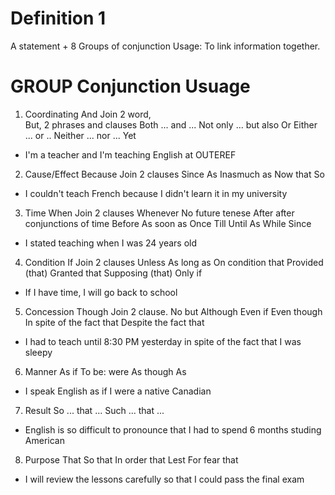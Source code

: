 # Definition 1
  A statement + 8 Groups of conjunction
  Usage: To link information together.


# GROUP                   Conjunction                         Usuage
1. Coordinating           And                                 Join 2 word,        
                          But,                                2 phrases and clauses
                          Both ... and ...
                          Not only ... but also
                          Or
                          Either ... or ..
                          Neither ... nor ...
                          Yet
  * I'm a teacher and I'm teaching English at OUTEREF

2. Cause/Effect           Because                             Join 2 clauses
                          Since
                          As
                          Inasmuch as
                          Now that
                          So
  * I couldn't teach French because I didn't learn it in my university

3. Time                   When                                Join 2 clauses
                          Whenever                            No future tenese
                          After                               after conjunctions of time
                          Before
                          As soon as
                          Once
                          Till
                          Until
                          As
                          While
                          Since
  * I stated teaching when I was 24 years old
  
4. Condition              If                                  Join 2 clauses
                          Unless
                          As long as
                          On condition that
                          Provided (that)
                          Granted that
                          Supposing (that)
                          Only if
  * If I have time, I will go back to school
  
5. Concession             Though                              Join 2 clause. No but
                          Although
                          Even if
                          Even though
                          In spite of the fact that
                          Despite the fact that
  * I had to teach until 8:30 PM yesterday in spite of the fact that I was sleepy
  
6. Manner                 As if                               To be: were
                          As  though
                          As
  * I speak English as if I were a native Canadian
  
7. Result                 So ... that ...
                          Such ... that ...
  * English is so difficult to pronounce that I had to spend 6 months studing American
  
8. Purpose                That
                          So that
                          In order that
                          Lest
                          For fear that
  * I will review the lessons carefully so that I could pass the final exam
